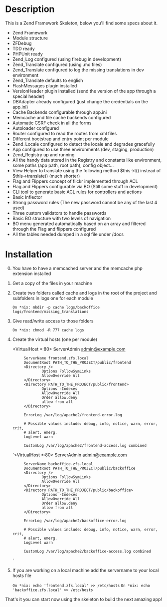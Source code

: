 Description
===========

This is a Zend Framework Skeleton, below you'll find some specs about it.

* Zend Framework
* Module structure
* ZFDebug
* TDD ready
* PHPUnit ready
* Zend_Log configured (using firebug in development)
* Zend_Translate configured (using .mo files)
* Zend_Translate configured to log the missing translations in dev environment
* Zend_Translate defaults to english
* FlashMessages plugin installed
* VersionHeader plugin installed (send the version of the app through a special header)
* DBAdapter already configured (just change the credentials on the app.ini)
* Cache Backends configurable through app.ini
* Memcache and file cache backends configured
* Automatic CSRF check in all the forms
* Autoloader configured
* Router configured to read the routes from xml files
* Different bootstrap and entry point per module
* Zend_Locale configured to detect the locale and degrades gracefully
* App configured to use three environments (dev, staging, production)
* Zend_Registry up and running
* All the handy data stored in the Registry and constants like environment, some paths (app path, root path), config object...
* View Helper to translate using the following method $this->t() instead of $this->translate() (much shorter)
* Flag and Flippers concept of flickr implemented through ACL
* Flag and Flippers configurable via BO (Still some stuff in development)
* CLI tool to generate basic ACL rules for controllers and actions
* Basic Inflector
* Strong password rules (The new password cannot be any of the last 4 used)
* Three custom validators to handle passwords
* Basic BO structure with two levels of navigation
* BO menu generated automatically based on an array and filtered through the Flag and flippers configured
* All the tables needed dumped in a sql file under /docs

Installation
============

0. You have to have a memcached server and the memcache php extension installed
1. Get a copy of the files in your machine
2. Create two folders called cache and logs in the root of the project and subfolders in logs one for each module
    
    `On *nix: mkdir -p cache logs/backoffice logs/frontend/missing_translations`
    
3. Give read/write access to those folders
    
    `On *nix: chmod -R 777 cache logs`
    
4. Create the virtual hosts (one per module)
    
    <VirtualHost *:80>
            ServerAdmin admin@example.com
            
            ServerName frontend.zfs.local
            DocumentRoot PATH_TO_THE_PROJECT/public/frontend
            <Directory />
                    Options FollowSymLinks
                    AllowOverride All 
            </Directory>
            <Directory PATH_TO_THE_PROJECT/public/frontend>
                    Options -Indexes
                    AllowOverride All
                    Order allow,deny
                    allow from all
            </Directory>
            
            ErrorLog /var/log/apache2/frontend-error.log
            
            # Possible values include: debug, info, notice, warn, error, crit,
            # alert, emerg.
            LogLevel warn
            
            CustomLog /var/log/apache2/frontend-access.log combined
    </VirtualHost>
    
    `<VirtualHost *:80>
            ServerAdmin admin@example.com

            ServerName backoffice.zfs.local
            DocumentRoot PATH_TO_THE_PROJECT/public/backoffice
            <Directory />
                    Options FollowSymLinks
                    AllowOverride All 
            </Directory>
            <Directory PATH_TO_THE_PROJECT/public/backoffice>
                    Options -Indexes
                    AllowOverride All
                    Order allow,deny
                    allow from all
            </Directory>

            ErrorLog /var/log/apache2/backoffice-error.log

            # Possible values include: debug, info, notice, warn, error, crit,
            # alert, emerg.
            LogLevel warn

            CustomLog /var/log/apache2/backoffice-access.log combined
    </VirtualHost>`

5. If you are working on a local machine add the servername to your local hosts file

    `On *nix: echo 'frontend.zfs.local' >> /etc/hosts`
    `On *nix: echo 'backoffice.zfs.local' >> /etc/hosts`
    
That's it you can start now using the skeleton to build the next amazing app!